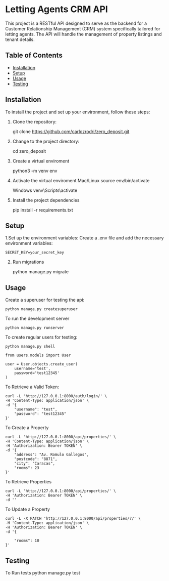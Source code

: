 # Letting Agents CRM API

This project is a RESTful API designed to serve as the backend for a Customer Relationship Management (CRM) system specifically tailored for letting agents. The API will handle the management of property listings and tenant details.


## Table of Contents

- [Installation](#installation)
- [Setup](#setup)
- [Usage](#usage)
- [Testing](#testing)

## Installation

To install the project and set up your environment, follow these steps:

1. Clone the repository:

   git clone https://github.com/carlozrodri/zero_deposit.git

2. Change to the project directory:

    cd zero_deposit

3. Create a virtual enviroment

    python3 -m venv env

4. Activate the virtual enviroment
    Mac/Linux
    source env/bin/activate

    Windows
    venv\Scripts\activate

5. Install the project dependencies
    
    pip install -r requirements.txt

## Setup

1.Set up the environment variables:
Create a .env file and add the necessary environment variables:

    SECRET_KEY=your_secret_key

2. Run migrations 

    python manage.py migrate


## Usage


    
Create a superuser for testing the api:

    python manage.py createsuperuser

To run the development server
    
    python manage.py runserver
    
To create regular users for testing:

    python manage.py shell
    
```
from users.models import User
    
user = User.objects.create_user(
    username='test',
    password='test12345'
)
```
To Retrieve a Valid Token:
```
curl -L 'http://127.0.0.1:8000/auth/login/' \
-H 'Content-Type: application/json' \
-d '{
    "username": "test",
    "password": "test12345"
}'

```
To Create a Property
```
curl -L 'http://127.0.0.1:8000/api/properties/' \
-H 'Content-Type: application/json' \
-H 'Authorization: Bearer TOKEN' \
-d '{
    "address": "Av. Romulo Gallegos",
    "postcode": "8871",
    "city": "Caracas",
    "rooms": 23
}'
```
To Retrieve Properties
```
curl -L 'http://127.0.0.1:8000/api/properties/' \
-H 'Authorization: Bearer TOKEN' \
-d ''
```
To Update a Property
```
curl -L -X PATCH 'http://127.0.0.1:8000/api/properties/7/' \
-H 'Content-Type: application/json' \
-H 'Authorization: Bearer TOKEN' \
-d '{

    "rooms": 10
}'
```


## Testing

To Run tests
 python manage.py test
